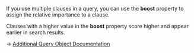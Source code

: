 If you use multiple clauses in a query, you can use the **boost** property to assign the relative importance to a clause.

Clauses with a higher value in the **boost** property score higher and appear earlier in search results.

→ [Additional Query Object Documentation](https://docs.couchbase.com/server/current/search/search-request-params.html#additional-query-properties)